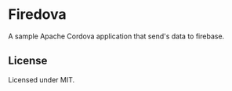 # Firedova
A sample Apache Cordova application that send's data to firebase.

## License
Licensed under MIT.
